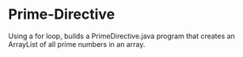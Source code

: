 # Prime-Directive

Using a for loop, builds a PrimeDirective.java program that creates an ArrayList of all prime numbers in an array.
